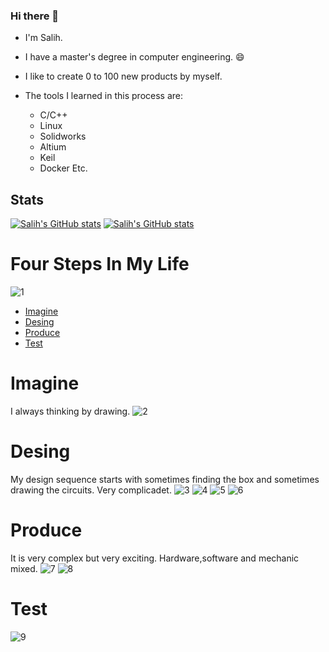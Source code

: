 ### Hi there 👋
- I'm Salih.
- I have a master's degree in computer engineering. 😄
- I like to create 0 to 100 new products by myself.

- The tools I learned in this process are:
  - C/C++
  - Linux
  - Solidworks
  - Altium
  - Keil
  - Docker
Etc.

## Stats

[![Salih's GitHub stats](https://github-readme-stats.vercel.app/api?username=SalihPalamut&count_private=true&show_icons=true)](https://github.com/SalihPalamut)
[![Salih's GitHub stats](https://github-readme-stats.vercel.app/api/top-langs/?username=SalihPalamut&count_private=true)](https://github.com/SalihPalamut)

# Four Steps In My Life

![1](Images/cycle.png)

- [Imagine](#imagine)
- [Desing](#desing)
- [Produce](#produce)
- [Test](#test)

# Imagine
I always thinking by drawing.
![2](Images/Imagine.png)

# Desing
My design sequence starts with sometimes finding the box and sometimes drawing the circuits.
Very complicadet. 
![3](Images/Desing1.png)
![4](Images/Desing2.png)
![5](Images/Desing3.png)
![6](Images/Desing4.png)
# Produce
It is very complex but very exciting.
Hardware,software and mechanic mixed.
![7](Images/Produce1.png)
![8](Images/Produce2.png)
# Test
![9](Images/Test.png)
<!--
**SalihPalamut/SalihPalamut** is a ✨ _special_ ✨ repository because its `README.md` (this file) appears on your GitHub profile.

Here are some ideas to get you started:

- 🔭 I’m currently working on ...
- 🌱 I’m currently learning ...
- 👯 I’m looking to collaborate on ...
- 🤔 I’m looking for help with ...
- 💬 Ask me about ...
- 📫 How to reach me: ...
- 😄 Pronouns: ...
- ⚡ Fun fact: ...
-->
